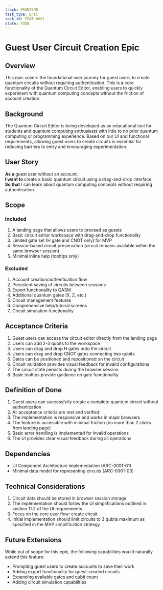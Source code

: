 ```yaml
---
track: FRONTEND
task_type: EPIC
task_id: FEAT-0001
state: TODO
---
```

# Guest User Circuit Creation Epic

## Overview

This epic covers the foundational user journey for guest users to create quantum circuits without requiring authentication. This is a core functionality of the Quantum Circuit Editor, enabling users to quickly experiment with quantum computing concepts without the friction of account creation.

## Background

The Quantum Circuit Editor is being developed as an educational tool for students and quantum computing enthusiasts with little to no prior quantum computing or programming experience. Based on our UI and functional requirements, allowing guest users to create circuits is essential for reducing barriers to entry and encouraging experimentation.

## User Story

**As a** guest user without an account,  
**I want to** create a basic quantum circuit using a drag-and-drop interface,  
**So that** I can learn about quantum computing concepts without requiring authentication.

## Scope

### Included

1. A landing page that allows users to proceed as guests
2. Basic circuit editor workspace with drag-and-drop functionality
3. Limited gate set (H gate and CNOT only) for MVP
4. Session-based circuit preservation (circuit remains available within the same browser session)
5. Minimal inline help (tooltips only)

### Excluded

1. Account creation/authentication flow
2. Persistent saving of circuits between sessions
3. Export functionality to QASM
4. Additional quantum gates (X, Z, etc.)
5. Circuit management features
6. Comprehensive help/tutorial screens
7. Circuit simulation functionality

## Acceptance Criteria

1. Guest users can access the circuit editor directly from the landing page
2. Users can add 2-3 qubits to the workspace
3. Users can drag and drop H gates onto the circuit
4. Users can drag and drop CNOT gates connecting two qubits
5. Gates can be positioned and repositioned on the circuit
6. Circuit validation provides visual feedback for invalid configurations
7. The circuit state persists during the browser session
8. Basic tooltips provide guidance on gate functionality

## Definition of Done

1. Guest users can successfully create a complete quantum circuit without authentication
2. All acceptance criteria are met and verified
3. The implementation is responsive and works in major browsers
4. The feature is accessible with minimal friction (no more than 2 clicks from landing page)
5. Basic error handling is implemented for invalid operations
6. The UI provides clear visual feedback during all operations

## Dependencies

- UI Component Architecture implementation (ARC-0001-01)
- Minimal data model for representing circuits (ARC-0001-03)

## Technical Considerations

1. Circuit data should be stored in browser session storage
2. The implementation should follow the UI simplifications outlined in section 11.2 of the UI requirements
3. Focus on the core user flow: create circuit
4. Initial implementation should limit circuits to 3 qubits maximum as specified in the MVP simplification strategy

## Future Extensions

While out of scope for this epic, the following capabilities would naturally extend this feature:
- Prompting guest users to create accounts to save their work
- Adding export functionality for guest-created circuits
- Expanding available gates and qubit count
- Adding circuit simulation capabilities
